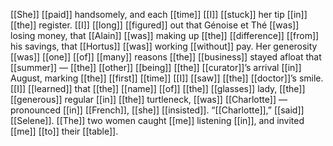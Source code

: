 [[She]] [[paid]] handsomely, and each [[time]] [[I]] [[stuck]] her tip [[in]] [[the]] register. [[I]] [[long]] [[figured]] out that Génoise et Thé [[was]] losing money, that [[Alain]] [[was]] making up [[the]] [[difference]] [[from]] his savings, that [[Hortus]] [[was]] working [[without]] pay. Her generosity [[was]] [[one]] [[of]] [[many]] reasons [[the]] [[business]] stayed afloat that [[summer]] — [[the]] [[other]] [[being]] [[the]] [[curator]]’s arrival [[in]] August, marking [[the]] [[first]] [[time]] [[I]] [[saw]] [[the]] [[doctor]]’s smile. [[I]] [[learned]] that [[the]] [[name]] [[of]] [[the]] [[glasses]] lady, [[the]] [[generous]] regular [[in]] [[the]] turtleneck, [[was]] [[Charlotte]] — pronounced [[in]] [[French]], [[she]] [[insisted]]. “[[Charlotte]],” [[said]] [[Selene]]. [[The]] two women caught [[me]] listening [[in]], and invited [[me]] [[to]] their [[table]].
